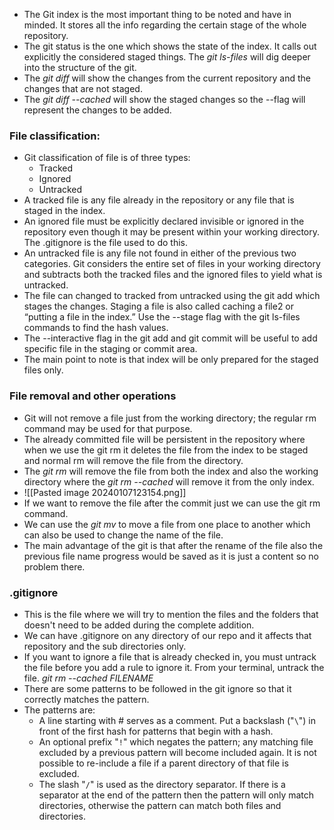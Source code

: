 * The Git index is the most important thing to be noted and have in minded. It stores all the info regarding the certain stage of the whole repository.
* The git status is the one which shows the state of the index. It calls out explicitly the considered staged things. The *git ls-files* will dig deeper into the structure of the git.
* The *git diff* will show the changes from the current repository and the changes that are not staged.
* The *git diff --cached* will show the staged changes so the --flag will represent the changes to be added.
### File classification:
* Git classification of file is of three types:
	* Tracked
	* Ignored
	* Untracked
* A tracked file is any file already in the repository or any file that is staged in the index.
* An ignored file must be explicitly declared invisible or ignored in the repository even though it may be present within your working directory. The .gitignore is the file used to do this.
* An untracked file is any file not found in either of the previous two categories. Git considers the entire set of files in your working directory and subtracts both the tracked files and the ignored files to yield what is untracked.
* The file can changed to tracked from untracked using the git add which stages the changes. Staging a file is also called caching a file2 or “putting a file in the index.” Use the --stage flag with the git ls-files commands to find the hash values.
* The --interactive flag in the git add and git commit will be useful to add specific file in the staging or commit area. 
* The main point to note is that index will be only prepared for the staged files only.
### File removal and other operations
* Git will not remove a file just from the working directory; the regular rm command may be used for that purpose.
* The already committed file will be persistent in the repository where when we use the git rm it deletes the file from the index to be staged and normal rm will remove the file from the directory.
* The *git rm* will remove the file from both the index and also the working directory where the *git rm --cached* will remove it from the only index.
* ![[Pasted image 20240107123154.png]]
* If we want to remove the file after the commit just we can use the git rm command.
* We can use the *git mv* to move a file from one place to another which can also be used to change the name of the file.
* The main advantage of the git is that after the rename of the file also the previous file name progress would be saved as it is just a content so no problem there.
### .gitignore 
* This is the file where we will try to mention the files and the folders that doesn't need to be added during the complete addition.
* We can have .gitignore on any directory of our repo and it affects that repository and the sub directories only.
* If you want to ignore a file that is already checked in, you must untrack the file before you add a rule to ignore it. From your terminal, untrack the file. *git rm --cached FILENAME*
* There are some patterns to be followed in the git ignore so that it correctly matches the pattern.
* The patterns are:
	- A line starting with # serves as a comment. Put a backslash ("`\`") in front of the first hash for patterns that begin with a hash.
    * An optional prefix "`!`" which negates the pattern; any matching file excluded by a previous pattern will become included again. It is not possible to re-include a file if a parent directory of that file is excluded.
    * The slash "`/`" is used as the directory separator. If there is a separator at the end of the pattern then the pattern will only match directories, otherwise the pattern can match both files and directories.